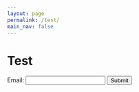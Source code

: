 ```yaml
---
layout: page
permalink: /test/
main_nav: false
---
```


<h1>Test</h1>

<form action="https://ftu1crqzy9.execute-api.us-east-1.amazonaws.com/submit-email" method="post">
  <label for="email">Email:</label>
  <input type="text" id="email" name="email">
  <input type="submit" value="Submit">
</form>

